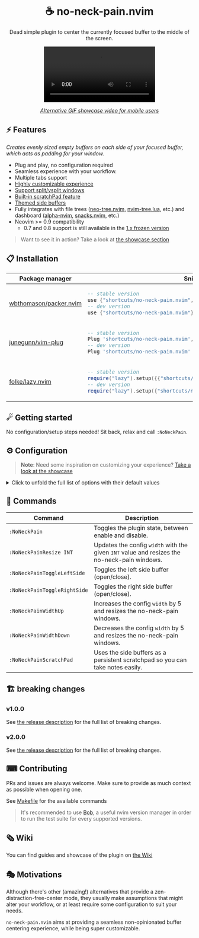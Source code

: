 <p align="center">
  <h1 align="center">☕ no-neck-pain.nvim</h2>
</p>

<p align="center">
	Dead simple plugin to center the currently focused buffer to the middle of the screen.
</p>

<div align="center">
  <video src="https://user-images.githubusercontent.com/20689156/215357783-b69f4339-a681-410f-982a-44655986f0ce.mp4"/>
</div>

<div align="center">

_[Alternative GIF showcase video for mobile users](https://github.com/shortcuts/no-neck-pain.nvim/wiki/Showcase#default-configuration-with-splitvsplit-showcase)_

</div>

## ⚡️ Features

_Creates evenly sized empty buffers on each side of your focused buffer, which acts as padding for your window._

- Plug and play, no configuration required
- Seamless experience with your workflow.
- Multiple tabs support
- [Highly customizable experience](https://github.com/shortcuts/no-neck-pain.nvim#configuration)
- [Support split/vsplit windows](https://github.com/shortcuts/no-neck-pain.nvim/wiki/Showcase#window-layout-support)
- [Built-in scratchPad feature](https://github.com/shortcuts/no-neck-pain.nvim/wiki/Showcase#side-buffer-as-scratch-pad)
- [Themed side buffers](https://github.com/shortcuts/no-neck-pain.nvim/wiki/Showcase#custom-background-color)
- Fully integrates with file trees ([neo-tree.nvim](https://github.com/nvim-neo-tree/neo-tree.nvim), [nvim-tree.lua](https://github.com/nvim-tree/nvim-tree.lua), etc.) and dashboard ([alpha-nvim](https://github.com/goolord/alpha-nvim), [snacks.nvim](https://github.com/folke/snacks.nvim), etc.)
- Neovim >= 0.9 compatibility
    - 0.7 and 0.8 support is still available in the [1.x frozen version](https://github.com/shortcuts/no-neck-pain.nvim/tree/1.x)

> Want to see it in action? Take a look at [the showcase section](https://github.com/shortcuts/no-neck-pain.nvim/wiki/Showcase)

## 📋 Installation

<div align="center">
<table>
<thead>
<tr>
<th>Package manager</th>
<th>Snippet</th>
</tr>
</thead>
<tbody>
<tr>
<td>

[wbthomason/packer.nvim](https://github.com/wbthomason/packer.nvim)

</td>
<td>

```lua
-- stable version
use {"shortcuts/no-neck-pain.nvim", tag = "*" }
-- dev version
use {"shortcuts/no-neck-pain.nvim"}
```

</td>
</tr>
<tr>
<td>

[junegunn/vim-plug](https://github.com/junegunn/vim-plug)

</td>
<td>

```lua
-- stable version
Plug 'shortcuts/no-neck-pain.nvim', { 'tag': '*' }
-- dev version
Plug 'shortcuts/no-neck-pain.nvim'
```

</td>
</tr>
<tr>
<td>

[folke/lazy.nvim](https://github.com/folke/lazy.nvim)

</td>
<td>

```lua
-- stable version
require("lazy").setup({{"shortcuts/no-neck-pain.nvim", version = "*"}})
-- dev version
require("lazy").setup({"shortcuts/no-neck-pain.nvim"})
```

</td>
</tr>
</tbody>
</table>
</div>

## ☄ Getting started

No configuration/setup steps needed! Sit back, relax and call `:NoNeckPain`.

## ⚙ Configuration

> **Note**:
> Need some inspiration on customizing your experience? [Take a look at the showcase](https://github.com/shortcuts/no-neck-pain.nvim/wiki/Showcase)

<details>
<summary>Click to unfold the full list of options with their default values</summary>

> **Note**: The options are also available in Neovim by using:
> - `:h NoNeckPain.options` to see the global plugin options.
> - `:h NoNeckPain.bufferOptions` to see the side buffer options.

```lua
require("no-neck-pain").setup({
    -- Prints useful logs about triggered events, and reasons actions are executed.
    ---@type boolean
    debug = false,
    -- The width of the focused window that will be centered. When the terminal width is less than the `width` option, the side buffers won't be created.
    ---@type integer|"textwidth"|"colorcolumn"
    width = 100,
    -- Represents the lowest width value a side buffer should be.
    -- This option can be useful when switching window size frequently, example:
    -- in full screen screen, width is 210, you define an NNP `width` of 100, which creates each side buffer with a width of 50. If you resize your terminal to the half of the screen, each side buffer would be of width 5 and thereforce might not be useful and/or add "noise" to your workflow.
    ---@type integer
    minSideBufferWidth = 10,
    -- Disables the plugin if the last valid buffer in the list have been closed.
    ---@type boolean
    disableOnLastBuffer = false,
    -- When `true`, disabling the plugin closes every other windows except the initially focused one.
    ---@usage: this parameter will be renamed `killAllWindowsOnDisable` in the next major release (^2.x.y).
    ---@type boolean
    killAllBuffersOnDisable = false,
    -- When `true`, deleting the main no-neck-pain buffer with `:bd`, `:bdelete` does not disable the plugin, it fallbacks on the newly focused window and refreshes the state by re-creating side-windows if necessary.
    ---@type boolean
    fallbackOnBufferDelete = true,
    -- Adds autocmd (@see `:h autocmd`) which aims at automatically enabling the plugin.
    ---@type table
    autocmds = {
        -- When `true`, enables the plugin when you start Neovim.
        -- If the main window is  a side tree (e.g. NvimTree) or a dashboard, the command is delayed until it finds a valid window.
        -- The command is cleaned once it has successfuly ran once.
        ---@type boolean
        enableOnVimEnter = false,
        -- When `true`, enables the plugin when you enter a new Tab.
        -- note: it does not trigger if you come back to an existing tab, to prevent unwanted interfer with user's decisions.
        ---@type boolean
        enableOnTabEnter = false,
        -- When `true`, reloads the plugin configuration after a colorscheme change.
        ---@type boolean
        reloadOnColorSchemeChange = false,
        -- When `true`, entering one of no-neck-pain side buffer will automatically skip it and go to the next available buffer.
        ---@type boolean
        skipEnteringNoNeckPainBuffer = false,
    },
    -- Creates mappings for you to easily interact with the exposed commands.
    ---@type table
    mappings = {
        -- When `true`, creates all the mappings that are not set to `false`.
        ---@type boolean
        enabled = false,
        -- Sets a global mapping to Neovim, which allows you to toggle the plugin.
        -- When `false`, the mapping is not created.
        ---@type string
        toggle = "<Leader>np",
        -- Sets a global mapping to Neovim, which allows you to toggle the left side buffer.
        -- When `false`, the mapping is not created.
        ---@type string
        toggleLeftSide = "<Leader>nql",
        -- Sets a global mapping to Neovim, which allows you to toggle the right side buffer.
        -- When `false`, the mapping is not created.
        ---@type string
        toggleRightSide = "<Leader>nqr",
        -- Sets a global mapping to Neovim, which allows you to increase the width (+5) of the main window.
        -- When `false`, the mapping is not created.
        ---@type string | { mapping: string, value: number }
        widthUp = "<Leader>n=",
        -- Sets a global mapping to Neovim, which allows you to decrease the width (-5) of the main window.
        -- When `false`, the mapping is not created.
        ---@type string | { mapping: string, value: number }
        widthDown = "<Leader>n-",
        -- Sets a global mapping to Neovim, which allows you to toggle the scratchPad feature.
        -- When `false`, the mapping is not created.
        ---@type string
        scratchPad = "<Leader>ns",
    },
    --- Common options that are set to both side buffers.
    --- See |NoNeckPain.bufferOptions| for option scoped to the `left` and/or `right` buffer.
    ---@type table
    buffers = {
        -- When `true`, the side buffers will be named `no-neck-pain-left` and `no-neck-pain-right` respectively.
        ---@type boolean
        setNames = false,
        -- Leverages the side buffers as notepads, which work like any Neovim buffer and automatically saves its content at the given `location`.
        -- note: quitting an unsaved scratchPad buffer is non-blocking, and the content is still saved.
        --- see |NoNeckPain.bufferOptionsScratchPad|
        scratchPad = NoNeckPain.bufferOptionsScratchPad,
        -- colors to apply to both side buffers, for buffer scopped options @see |NoNeckPain.bufferOptions|
        --- see |NoNeckPain.bufferOptionsColors|
        colors = NoNeckPain.bufferOptionsColors,
        -- Vim buffer-scoped options: any `vim.bo` options is accepted here.
        ---@see NoNeckPain.bufferOptionsBo `:h NoNeckPain.bufferOptionsBo`
        bo = NoNeckPain.bufferOptionsBo,
        -- Vim window-scoped options: any `vim.wo` options is accepted here.
        ---@see NoNeckPain.bufferOptionsWo `:h NoNeckPain.bufferOptionsWo`
        wo = NoNeckPain.bufferOptionsWo,
        --- Options applied to the `left` buffer, options defined here overrides the `buffers` ones.
        ---@see NoNeckPain.bufferOptions `:h NoNeckPain.bufferOptions`
        left = NoNeckPain.bufferOptions,
        --- Options applied to the `right` buffer, options defined here overrides the `buffers` ones.
        ---@see NoNeckPain.bufferOptions `:h NoNeckPain.bufferOptions`
        right = NoNeckPain.bufferOptions,
    },
    -- Supported integrations that might clash with `no-neck-pain.nvim`'s behavior.
    --
    -- The `position` is used when the plugin scans the layout in order to compute the width that should be added
    -- on each side. For example, if you were supposed to have a padding of 100 columns on each side, but an
    -- integration takes 42, only 58 will be added so your layout is still centered.
    --
    -- If `reopen` is set to `false`, we won't account the width but close the integration when encountered.
    ---@type table
    integrations = {
        -- @link https://github.com/nvim-tree/nvim-tree.lua
        ---@type table
        NvimTree = {
            -- The position of the tree.
            ---@type "left"|"right"
            position = "left",
            -- When `true`, if the tree was opened before enabling the plugin, we will reopen it.
            ---@type boolean
            reopen = true,
        },
        -- @link https://github.com/nvim-neo-tree/neo-tree.nvim
        NeoTree = {
            -- The position of the tree.
            ---@type "left"|"right"
            position = "left",
            -- When `true`, if the tree was opened before enabling the plugin, we will reopen it.
            reopen = true,
        },
        -- @link https://github.com/mbbill/undotree
        undotree = {
            -- The position of the tree.
            ---@type "left"|"right"
            position = "left",
        },
        -- @link https://github.com/nvim-neotest/neotest
        neotest = {
            -- The position of the tree.
            ---@type "right"
            position = "right",
            -- When `true`, if the tree was opened before enabling the plugin, we will reopen it.
            reopen = true,
        },
        -- @link https://github.com/nvim-treesitter/playground
        TSPlayground = {
            -- The position of the tree.
            ---@type "right"|"left"
            position = "right",
            -- When `true`, if the tree was opened before enabling the plugin, we will reopen it.
            reopen = true,
        },
        -- @link https://github.com/rcarriga/nvim-dap-ui
        NvimDAPUI = {
            -- The position of the tree.
            ---@type "none"
            position = "none",
            -- When `true`, if the tree was opened before enabling the plugin, we will reopen it.
            reopen = true,
        },
        -- @link https://github.com/hedyhli/outline.nvim
        outline = {
            -- The position of the tree.
            ---@type "left"|"right"
            position = "right",
            -- When `true`, if the tree was opened before enabling the plugin, we will reopen it.
            reopen = true,
        },
        -- @link https://github.com/stevearc/aerial.nvim
        aerial = {
            -- The position of the tree.
            ---@type "left"|"right"
            position = "right",
            -- When `true`, if the tree was opened before enabling the plugin, we will reopen it.
            reopen = true,
        },
        -- this is a generic field to hint no-neck-pain that you use a dashboard plugin.
        -- you can find the filetype list of natively supported dashboards here: https://github.com/shortcuts/no-neck-pain.nvim/blob/main/lua/no-neck-pain/util/constants.lua#L82-L85
        -- if a dashboard that you use isn't supported, either set `dashboard.filetype` to the expected file type, or open a pull-request with the edited list.
        dashboard = {
            -- When `true`, debounce will be applied to the init method, leaving time for the dashboard to open.
            enabled = false,
            -- if a dashboard that you use isn't supported, set this field value to the dashboard filetype, also don't hesitate to open a pull-request with the edited list.
            ---@type string|nil
            filetype = nil,
        },
    },
})

--- NoNeckPain's buffer `vim.wo` options.
---@see window options `:h vim.wo`
---
---@type table
--- Default values:
---@eval return MiniDoc.afterlines_to_code(MiniDoc.current.eval_section)
NoNeckPain.bufferOptionsWo = {
    ---@type boolean
    cursorline = false,
    ---@type boolean
    cursorcolumn = false,
    ---@type string
    colorcolumn = "0",
    ---@type boolean
    number = false,
    ---@type boolean
    relativenumber = false,
    ---@type boolean
    foldenable = false,
    ---@type boolean
    list = false,
    ---@type boolean
    wrap = true,
    ---@type boolean
    linebreak = true,
}

--- NoNeckPain's buffer `vim.bo` options.
---@see buffer options `:h vim.bo`
---
---@type table
--- Default values:
---@eval return MiniDoc.afterlines_to_code(MiniDoc.current.eval_section)
NoNeckPain.bufferOptionsBo = {
    ---@type string
    filetype = "no-neck-pain",
    ---@type string
    buftype = "nofile",
    ---@type string
    bufhidden = "hide",
    ---@type boolean
    buflisted = false,
    ---@type boolean
    swapfile = false,
}

--- NoNeckPain's scratchPad buffer options.
---
--- Leverages the side buffers as notepads, which work like any Neovim buffer and automatically saves its content at the given `location`.
--- note: quitting an unsaved scratchPad buffer is non-blocking, and the content is still saved.
---
---@type table
--- Default values:
---@eval return MiniDoc.afterlines_to_code(MiniDoc.current.eval_section)
NoNeckPain.bufferOptionsScratchPad = {
    -- When `true`, automatically sets the following options to the side buffers:
    -- - `autowriteall`
    -- - `autoread`.
    ---@type boolean
    enabled = false,
    -- The name of the generated file. See `location` for more information.
    -- /!\ deprecated /!\ use `pathToFile` instead.
    ---@type string
    ---@example: `no-neck-pain-left.norg`
    ---@deprecated: use `pathToFile` instead.
    fileName = "no-neck-pain",
    -- By default, files are saved at the same location as the current Neovim session.
    -- note: filetype is defaulted to `norg` (https://github.com/nvim-neorg/neorg), but can be changed in `buffers.bo.filetype` or |NoNeckPain.bufferOptions| for option scoped to the `left` and/or `right` buffer.
    -- /!\ deprecated /!\ use `pathToFile` instead.
    ---@type string?
    ---@example: `no-neck-pain-left.norg`
    ---@deprecated: use `pathToFile` instead.
    location = nil,
    -- The path to the file to save the scratchPad content to and load it in the buffer.
    ---@type string?
    ---@example: `~/notes.norg`
    pathToFile = "",
}

--- NoNeckPain's buffer color options.
---
---@type table
--- Default values:
---@eval return MiniDoc.afterlines_to_code(MiniDoc.current.eval_section)
NoNeckPain.bufferOptionsColors = {
    -- Hexadecimal color code to override the current background color of the buffer. (e.g. #24273A)
    -- Transparent backgrounds are supported by default.
    -- popular theme are supported by their name:
    -- - catppuccin-frappe
    -- - catppuccin-frappe-dark
    -- - catppuccin-latte
    -- - catppuccin-latte-dark
    -- - catppuccin-macchiato
    -- - catppuccin-macchiato-dark
    -- - catppuccin-mocha
    -- - catppuccin-mocha-dark
    -- - github-nvim-theme-dark
    -- - github-nvim-theme-dimmed
    -- - github-nvim-theme-light
    -- - rose-pine
    -- - rose-pine-dawn
    -- - rose-pine-moon
    -- - tokyonight-day
    -- - tokyonight-moon
    -- - tokyonight-night
    -- - tokyonight-storm
    ---@type string?
    background = nil,
    -- Brighten (positive) or darken (negative) the side buffers background color. Accepted values are [-1..1].
    ---@type integer
    blend = 0,
    -- Hexadecimal color code to override the current text color of the buffer. (e.g. #7480c2)
    ---@type string?
    text = nil,
}

--- NoNeckPain's buffer side buffer option.
---
---@type table
--- Default values:
---@eval return MiniDoc.afterlines_to_code(MiniDoc.current.eval_section)
NoNeckPain.bufferOptions = {
    -- When `false`, the buffer won't be created.
    ---@type boolean
    enabled = true,
    ---@see NoNeckPain.bufferOptionsColors `:h NoNeckPain.bufferOptionsColors`
    colors = NoNeckPain.bufferOptionsColors,
    ---@see NoNeckPain.bufferOptionsBo `:h NoNeckPain.bufferOptionsBo`
    bo = NoNeckPain.bufferOptionsBo,
    ---@see NoNeckPain.bufferOptionsWo `:h NoNeckPain.bufferOptionsWo`
    wo = NoNeckPain.bufferOptionsWo,
    ---@see NoNeckPain.bufferOptionsScratchPad `:h NoNeckPain.bufferOptionsScratchPad`
    scratchPad = NoNeckPain.bufferOptionsScratchPad,
}
```

</details>

## 🧰 Commands

|   Command   |         Description        |
|-------------|----------------------------|
|`:NoNeckPain`| Toggles the plugin state, between enable and disable. |
|`:NoNeckPainResize INT`| Updates the config `width` with the given `INT` value and resizes the no-neck-pain windows. |
|`:NoNeckPainToggleLeftSide`| Toggles the left side buffer (open/close). |
|`:NoNeckPainToggleRightSide`| Toggles the right side buffer (open/close). |
|`:NoNeckPainWidthUp`| Increases the config `width` by 5 and resizes the no-neck-pain windows. |
|`:NoNeckPainWidthDown`| Decreases the config `width` by 5 and resizes the no-neck-pain windows. |
|`:NoNeckPainScratchPad`| Uses the side buffers as a persistent scratchpad so you can take notes easily. |

## 🏗 breaking changes

### v1.0.0

See [the release description](https://github.com/shortcuts/no-neck-pain.nvim/pull/201) for the full list of breaking changes.

### v2.0.0

See [the release description](https://github.com/shortcuts/no-neck-pain.nvim/pull/384) for the full list of breaking changes.

## ⌨ Contributing

PRs and issues are always welcome. Make sure to provide as much context as possible when opening one.

See [Makefile](./Makefile) for the available commands

> It's recommended to use [Bob](https://github.com/MordechaiHadad/bob), a useful nvim version manager in order to run the test suite for every supported versions.

## 🗞 Wiki

You can find guides and showcase of the plugin on [the Wiki](https://github.com/shortcuts/no-neck-pain.nvim/wiki)

## 🎭 Motivations

Although there's other (amazing!) alternatives that provide a zen-distraction-free-center mode, they usually make assumptions that might alter your workflow, or at least require some configuration to suit your needs.

`no-neck-pain.nvim` aims at providing a seamless non-opinionated buffer centering experience, while being super customizable.
